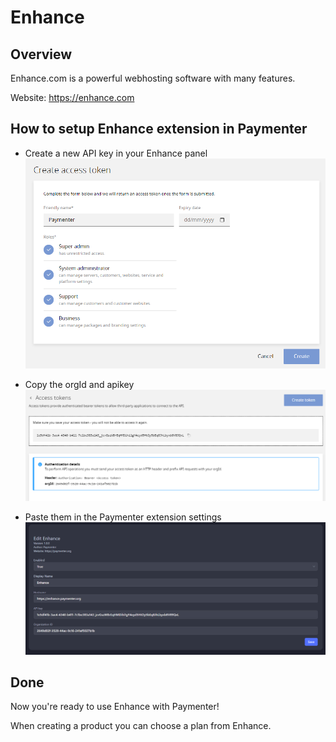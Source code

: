 # Enhance

## Overview

Enhance.com is a powerful webhosting software with many features.

Website: <https://enhance.com>

## How to setup Enhance extension in Paymenter

- Create a new API key in your Enhance panel
  ![image](/assets/images/extensions/enhance/apikey.png)

- Copy the orgId and apikey
  ![image](/assets/images/extensions/enhance/apikeycreated.png)

- Paste them in the Paymenter extension settings
  ![image](/assets/images/extensions/enhance/paymentersettings.png)

## Done

Now you're ready to use Enhance with Paymenter!

When creating a product you can choose a plan from Enhance.
